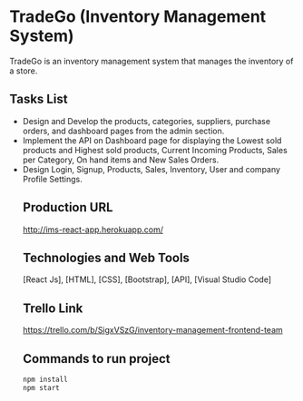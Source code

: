 # TradeGo (Inventory Management System)
TradeGo is an inventory management system that manages the inventory of a store.

## Tasks List
 <ul>
  <li>
   Design and Develop the products, categories, suppliers, purchase orders, and dashboard pages from the admin section.
 </li>
 <li>
  Implement the API on Dashboard page for displaying the Lowest sold products and Highest sold products, Current Incoming Products, Sales per Category, On hand items and New Sales Orders.
 </li>
 <li>
   Design Login, Signup, Products, Sales, Inventory, User and company Profile Settings.
 </li>
 
## Production URL

http://ims-react-app.herokuapp.com/

## Technologies and Web Tools
[React Js], [HTML], [CSS], [Bootstrap], [API], [Visual Studio Code]

## Trello Link
 https://trello.com/b/SigxVSzG/inventory-management-frontend-team
 
## Commands to run project

```jsx
npm install 
npm start
```

